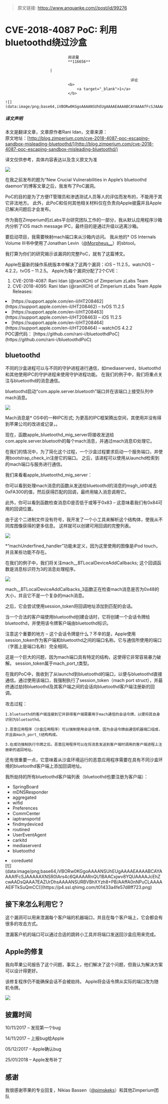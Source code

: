 > 原文链接: https://www.anquanke.com//post/id/99276 


# CVE-2018-4087 PoC: 利用bluetoothd绕过沙盒


                                阅读量   
                                **116656**
                            
                        |
                        
                                                            评论
                                <b>
                                    <a target="_blank">1</a>
                                </b>
                                                                                                                                    ![](data:image/png;base64,iVBORw0KGgoAAAANSUhEUgAAAAEAAAABCAYAAAAfFcSJAAAAAXNSR0IArs4c6QAAAARnQU1BAACxjwv8YQUAAAAJcEhZcwAADsQAAA7EAZUrDhsAAAANSURBVBhXYzh8+PB/AAffA0nNPuCLAAAAAElFTkSuQmCC)
                                                                                            



##### 译文声明

本文是翻译文章，文章原作者Rani Idan，文章来源：
                                <br>原文地址：[http://blog.zimperium.com/cve-2018-4087-poc-escaping-sandbox-misleading-bluetoothd/](http://blog.zimperium.com/cve-2018-4087-poc-escaping-sandbox-misleading-bluetoothd/)

译文仅供参考，具体内容表达以及含义原文为准

[![](https://p4.ssl.qhimg.com/t01adbf1d81c0dba1f9.jpg)](https://p4.ssl.qhimg.com/t01adbf1d81c0dba1f9.jpg)

在我之前发布的题为“New Crucial Vulnerabilities in Apple’s bluetoothd daemon”的博客文章之后，我发布了PoC漏洞。

PoC的目的是为了方便IT管理员和渗透测试人员等人的评估而发布的，不能用于其它非法地方。 此外，此PoC和任何其他相关材料仅在负责向Apple披露并且Apple已解决问题后才会发布。

作为我在Zimperium的zLabs平台研究团队工作的一部分，我从默认应用程序沙箱内分析了iOS mach message IPC，最终目的是通过升级以逃离沙箱。

要启动项目，我需要映射mach端口来从沙箱内访问。 我从他的* OS Internals Volume III书中使用了Jonathan Levin（[@Morpheus__](https://github.com/Morpheus__)）的sbtool。

我打算为你们的研究揭示该漏洞的完整PoC，就有了这篇博文。

Apple在最新的操作系统版本中解决了这两个漏洞：iOS – 11.2.5，watchOS – 4.2.2，tvOS – 11.2.5。 Apple为每个漏洞分配了2个CVE：
1. CVE-2018-4087: Rani Idan (@raniXCH) of Zimperium zLabs Team
1. CVE-2018-4095: Rani Idan (@raniXCH) of Zimperium zLabs Team
Apple Releases:
<li>
[https://support.apple.com/en-il/HT208462](https://support.apple.com/en-il/HT208462) – tvOS 11.2.5</li>
<li>
[https://support.apple.com/en-il/HT208463](https://support.apple.com/en-il/HT208463) – iOS 11.2.5</li>
<li>
[https://support.apple.com/en-il/HT208464](https://support.apple.com/en-il/HT208464) – watchOS 4.2.2</li>
POC源代码： [https://github.com/rani-i/bluetoothdPoC](https://github.com/rani-i/bluetoothdPoC)



## bluetoothd

不同的沙盒进程可以与不同的守护进程进行通信，如mediaserverd，bluetoothd和其他使用IPC的守护进程来使用守护进程功能。 在我们的例子中，我们将重点关注与bluetoothd的消息通信。

bluetoothd启动“com.apple.server.bluetooth”端口并在该端口上接受队列中mach消息。

[![](https://p4.ssl.qhimg.com/t016a7dde4adf16ce57.png)](https://p4.ssl.qhimg.com/t016a7dde4adf16ce57.png)

Mach消息是* OS中的一种IPC形式; 为更高的IPC框架腾出空间，其使用并没有得到苹果公司的改进或记录，。

现在，函数apple_bluetoothd_mig_server将接收发送给com.apple.server.bluetooth的每个mach消息，并通过mach消息ID处理它。

在我们的情况中，为了简化这个过程，一个沙盒过程要求启动一个服务端口，并使用bootstrap_check_in注册它的端口。 之后，该进程可以使用从launchd检索到的mach端口与服务进行通信。

我们来看看apple_bluetoothd_mig_server：

你可以看到处理mach消息的函数从发送给bluetoothd的消息的msgh_id中减去0xFA300的值，然后获得匹配的回调，最终用输入消息调用它。

此外，你可以看到函数检查消息ID是否低于或等于0x83 – 这意味着我们有0x84可用的回调位置。

由于这个二进制文件没有符号，我开发了一个小工具来解析这个结构体，使我从不同库图像获得的更多信息。 这样就可以创建可用回调的完整列表。

[![](https://p5.ssl.qhimg.com/t016857f0d2a0c8dff8.png)](https://p5.ssl.qhimg.com/t016857f0d2a0c8dff8.png)

*“machUnderfined_handler”功能未定义，因为这里使用的图像是iPod touch，并且某些功能不存在。

在我们的例子中，我们将关注mach__BTLocalDeviceAddCallbacks; 这个回调函数是消息标识符为3的消息处理程序。

[![](https://p1.ssl.qhimg.com/t0149d1c65971ffee58.png)](https://p1.ssl.qhimg.com/t0149d1c65971ffee58.png)

mach__BTLocalDeviceAddCallbacks_3函数正在检查mach消息是否为0x48的大小，并且它不是一个复杂的mach消息。

之后，它会尝试使用session_token将回调地址添加到匹配的会话。

当一个合法的客户端使用bluetoothd创建会话时，它将创建一个会话令牌给bluetoothd，并使用该令牌客户端由bluetoothd标识。

注意这个重要的地方 – 这个会话令牌是什么？不辛的是，Apple使用session_token作为客户端和bluetoothd之间的端口名称。它与通信所使用的端口（字面上是端口名称）完全相同。

这是一个巨大的问题，因为mach端口具有特定的结构，这使得它非常容易暴力破解。 session_token属于mach_port_t类型。

在我的PoC中，我收到了从launchd到bluetoothd的端口，以便与bluetoothd直接通信。通过使用该端口，我强制执行了session_token（mach port struct），并最终通过劫持bluetoothd及其客户端之间的会话向bluetoothd客户端注册新的回调。<br>[![](data:image/png;base64,iVBORw0KGgoAAAANSUhEUgAAAAEAAAABCAYAAAAfFcSJAAAAAXNSR0IArs4c6QAAAARnQU1BAACxjwv8YQUAAAAJcEhZcwAADsQAAA7EAZUrDhsAAAANSURBVBhXYzh8+PB/AAffA0nNPuCLAAAAAElFTkSuQmCC)](https://p4.ssl.qhimg.com/t018e742165ac350b8a.png)

攻击过程：

```
1.bluetoothd的客户端连接到它并获得客户端需要用于mach通信的会话令牌，以便将其自身识别为bluetoothd。

2.恶意应用程序（沙盒应用程序）可以强制使用会话令牌，因为会话令牌由通信机器端口组成，并且由mach_port_t结构构成。

3.在成功强制执行令牌之后，恶意应用程序可以在将消息发送到客户端时调用的客户端进程上注册新的返回地址。
```

还有很重要一点，它意味着从沙盒环境运行的恶意应用程序需要在具有不同沙盒环境的bluetoothd客户端上添加回调地址。

我所劫持的所有bluetoothd客户端列表（bluetoothd也要注册为客户端）：
- SpringBoard
- mDNSResponder
- aggregated
- wifid
- Preferences
- CommCenter
- iaptransportd
- findmydeviced
- routined
- UserEventAgent
- carkitd
- mediaserverd
- bluetoothd
<li>coreduetd<br>[![](data:image/png;base64,iVBORw0KGgoAAAANSUhEUgAAAAEAAAABCAYAAAAfFcSJAAAAAXNSR0IArs4c6QAAAARnQU1BAACxjwv8YQUAAAAJcEhZcwAADsQAAA7EAZUrDhsAAAANSURBVBhXYzh8+PB/AAffA0nNPuCLAAAAAElFTkSuQmCC)](https://p4.ssl.qhimg.com/t01433a4fe57d8ff723.png)
</li>


## 接下来怎么利用它？

这个漏洞可以用来泄漏每个客户端的机器端口，并且在每个客户端上，它会都会有很多的攻击方式。

泄漏客户机的端口可以通过合适的跳转小工具并将端口发送回沙盒应用来完成。



## Apple的修复

我向苹果公司报告了这个问题，事实上，他们解决了这个问题，但我认为解决方案可以设计得更好。

该修复程序仍不能确保会话不会被劫持。 Apple将会话令牌从实际的端口改为随机令牌。

[![](https://p0.ssl.qhimg.com/t0120b752dc8c3a89a1.png)](https://p0.ssl.qhimg.com/t0120b752dc8c3a89a1.png)



## 披露时间

10/11/2017 – 发现第一个bug

14/11/2017 – 上报bug给Apple

05/12/2017 – Apple确认bug

25/01/2018 – Apple发布补丁



## 感谢

我很感谢苹果的专业回复，Nikias Bassen（[@pimskeks](https://github.com/pimskeks)）和其他Zimperium团队
